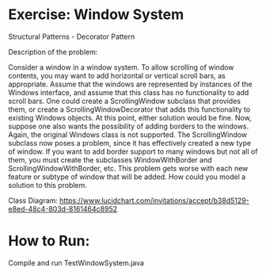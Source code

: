 # Exercise: Window System
Structural Patterns - Decorator Pattern

Description of the problem:

Consider a window in a window system. To allow scrolling of window contents, you may want to add horizontal or vertical scroll bars, as appropriate. Assume that the windows are represented by instances of the Windows interface, and assume that this class has no functionality to add scroll bars. One could create a ScrollingWindow subclass that provides them, or create a ScrollingWindowDecorator that adds this functionality to existing Windows objects. At this point, either solution would be fine. Now, suppose one also wants the possibility of adding borders to the windows. Again, the original Windows class is not supported. The ScrollingWindow subclass now poses a problem, since it has effectively created a new type of window. If you want to add border support to many windows but not all of them, you must create the subclasses WindowWithBorder and ScrollingWindowWithBorder, etc. This problem gets worse with each new feature or subtype of window that will be added. How could you model a solution to this problem.

Class Diagram:
https://www.lucidchart.com/invitations/accept/b38d5129-e8ed-48c4-803d-8161464c8952

# How to Run:

Compile and run TestWindowSystem.java
